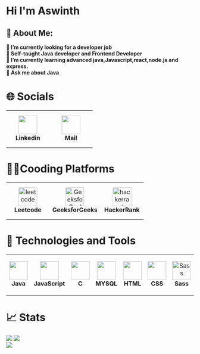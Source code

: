<h1>Hi I'm Aswinth</h1>
<h2>💫 About Me:</h2>

**🔭 I’m currently looking for a developer job**<br>
**🎯 Self-taught Java developer and Frontend Developer**<br>
**🌱 I’m currently learning advanced java,Javascript,react,node.js and express.**<br>
**💬 Ask me about Java**


# 🌐 Socials

 <table>
  <tr>
    <td align="center" height="100" width="100">
      <a href="https://www.linkedin.com/in/aswinth-k-a76674214/">
       <img src="https://github.com/Aswinth24/Aswinth24/assets/111903275/e8755146-c194-48a4-8a5d-8664dffbd17a"  idth="50" height="50" /></a>
      <br>   
<strong>Linkedin</strong>
    </td>
    <td align="center" height="100" width="100">
      <a href="mailto:aswinth24@gmail.com">
       <img src="https://github.com/Aswinth24/Aswinth24/assets/111903275/55f84287-acf9-47a3-afbf-58597453cda8"  width="50" height="50" /></a>
      <br>
      <strong>Mail</strong>
    </td>
  </tr>
</table>

# 🧑‍💻Cooding Platforms

<table>
 <tr>
  <td  align="center" height="100" width="100">
  <a href="https://leetcode.com/Aswinth24/">
   <img src="https://github.com/Aswinth24/Aswinth24/assets/111903275/3ab05987-1a75-443f-89bc-70a9cf8eb742" alt="leetcode" width="50" height="50"/>
  </a> 
    <br>
      <strong>Leetcode</strong>
  </td>

  <td  align="center" height="100" width="100">
    <a href="https://auth.geeksforgeeks.org/user/aswinth_24/practice">
        <img src="https://github.com/Aswinth24/Aswinth24/assets/111903275/64510439-b12b-45c0-bdd4-4877c6a269b8" alt="GeeksforGeeks" width="50" height="50"/>
    </a> 
    <br>
    <strong>GeeksforGeeks</strong>
    </td>
    
  <td  align="center" height="100" width="100">
    <a href="https://www.hackerrank.com/aswinth24?hr_r=1">
        <img src="https://github.com/Aswinth24/Aswinth24/assets/111903275/33eecfb2-ebaf-454d-890e-3c8316be4d29" alt="hackerrank" width="50" height="50"/>
    </a> 
    <br>
    <strong>HackerRank</strong>
    </td>
    
 </tr>
</table>

# 🔧 Technologies and Tools

 <table>
  <tr>
    <td align="center" height="100" width="100">
      <img src="https://cdn.jsdelivr.net/gh/devicons/devicon/icons/java/java-original.svg"   width="50" height="50" />
      <br>
      <strong>Java</strong>
    </td>
    <td align="center" height="110" width="110">
         <img src="https://cdn.jsdelivr.net/gh/devicons/devicon/icons/javascript/javascript-original.svg"  width="50" height="50" />
      <br>
      <strong>JavaScript</strong>
    </td>
    <td align="center" height="110" width="110">
      <img src="https://cdn.jsdelivr.net/gh/devicons/devicon/icons/c/c-original.svg"  width="50" height="50"/>
      <br>
      <strong>C</strong>
    </td>
    <td align="center" height="110" width="110">     
        <img src="https://cdn.jsdelivr.net/gh/devicons/devicon/icons/mysql/mysql-original.svg"  width="50" height="50"/>
      <br>
      <strong>MYSQL</strong>
    </td>
     <td align="center" height="110" width="110">     
       <img src="https://cdn.jsdelivr.net/gh/devicons/devicon/icons/html5/html5-original.svg" width="50" height="50"/>
      <br>
      <strong>HTML</strong>
    </td>
     <td align="center" height="110" width="110">   
            <img src="https://cdn.jsdelivr.net/gh/devicons/devicon/icons/css3/css3-original.svg"  width="50" height="50"/>
      <br>
      <strong>CSS</strong>
    </td>
    <td align="center" height="108" width="108">
      <img
        src="https://cdn.jsdelivr.net/gh/devicons/devicon/icons/sass/sass-original.svg"
       width="50" height="50" alt="Sass"
      />
      <br /><strong>Sass</strong>
    </td>
   
  </tr>
 </table>
 
# 📈 Stats

<img
  src="https://github-readme-stats.vercel.app/api?username=Aswinth24&show_icons=true&theme=react&&hide_border=true"
/>
<img
  src="https://github-readme-streak-stats.herokuapp.com/?user=Aswinth24&&theme=react&&hide_border=true"
/>
<br/>
![](https://komarev.com/ghpvc/?username=Aswinth24)
  
